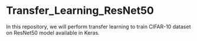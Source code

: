 # Transfer_Learning_ResNet50
In this repository, we will perform transfer learning to train CIFAR-10 dataset on ResNet50 model available in Keras. 

